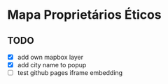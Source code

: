 # Mapa Proprietários Éticos

## TODO

- [x] add own mapbox layer
- [x] add city name to popup
- [ ] test github pages iframe embedding
